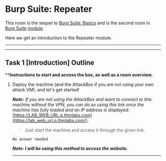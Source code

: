   # Burp Suite: Repeater
  
  This room is the sequel to [Burp Suite: Basics](../burpsuitebasics/README.md) and is the second room in [Burp Suite](../README.md) [module](../../README.md).
  
  Here we get an introduction to the Repeater module.
  
  ---
  ---
  
  ## Task 1 [Introduction] Outline
  
  ****Instructions to start and access the box, as well as a room overview.**

1. Deploy the machine (and the AttackBox if you are not using your own attack VM), and let's get started!

    _**Note:** If you are not using the AttackBox and want to connect to this machine without the VPN, you can do so using this link once the machine has fully loaded and an IP address is displayed:_ [https://LAB_WEB_URL.p.thmlabs.com](https://lab_web_url.p.thmlabs.com/).
    
    > Just start the machine and access it through the given link.
    
    ```
    No answer needed
    ```

    ***Note: I will be using this method to access the website.***
    
    ---
